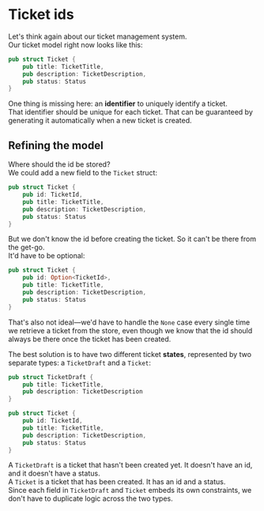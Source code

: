 # Ticket ids

Let's think again about our ticket management system.  
Our ticket model right now looks like this:

```rust
pub struct Ticket {
    pub title: TicketTitle,
    pub description: TicketDescription,
    pub status: Status
}
```

One thing is missing here: an **identifier** to uniquely identify a ticket.  
That identifier should be unique for each ticket. That can be guaranteed by generating it automatically when 
a new ticket is created.

## Refining the model

Where should the id be stored?  
We could add a new field to the `Ticket` struct:

```rust
pub struct Ticket {
    pub id: TicketId,
    pub title: TicketTitle,
    pub description: TicketDescription,
    pub status: Status
}
```

But we don't know the id before creating the ticket. So it can't be there from the get-go.  
It'd have to be optional:

```rust
pub struct Ticket {
    pub id: Option<TicketId>,
    pub title: TicketTitle,
    pub description: TicketDescription,
    pub status: Status
}
```

That's also not ideal—we'd have to handle the `None` case every single time we retrieve a ticket from the store,
even though we know that the id should always be there once the ticket has been created.

The best solution is to have two different ticket **states**, represented by two separate types:
a `TicketDraft` and a `Ticket`:

```rust
pub struct TicketDraft {
    pub title: TicketTitle,
    pub description: TicketDescription
}

pub struct Ticket {
    pub id: TicketId,
    pub title: TicketTitle,
    pub description: TicketDescription,
    pub status: Status
}
```

A `TicketDraft` is a ticket that hasn't been created yet. It doesn't have an id, and it doesn't have a status.  
A `Ticket` is a ticket that has been created. It has an id and a status.  
Since each field in `TicketDraft` and `Ticket` embeds its own constraints, we don't have to duplicate logic
across the two types.